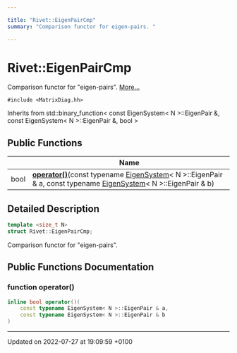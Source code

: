 ```yaml
---

title: "Rivet::EigenPairCmp"
summary: "Comparison functor for eigen-pairs. "

---
```


# Rivet::EigenPairCmp



Comparison functor for "eigen-pairs".  [More...](#detailed-description)


`#include <MatrixDiag.hh>`

Inherits from std::binary_function< const EigenSystem< N >::EigenPair &, const EigenSystem< N >::EigenPair &, bool >

## Public Functions

|                | Name           |
| -------------- | -------------- |
| bool | **[operator()](http://example.org/classes/structrivet_1_1eigenpaircmp/#function-operator())**(const typename <a href="http://example.org/classes/classrivet_1_1eigensystem/">EigenSystem</a>< N >::EigenPair & a, const typename <a href="http://example.org/classes/classrivet_1_1eigensystem/">EigenSystem</a>< N >::EigenPair & b) |

## Detailed Description

```cpp
template <size_t N>
struct Rivet::EigenPairCmp;
```

Comparison functor for "eigen-pairs". 
## Public Functions Documentation

### function operator()

```cpp
inline bool operator()(
    const typename EigenSystem< N >::EigenPair & a,
    const typename EigenSystem< N >::EigenPair & b
)
```


-------------------------------

Updated on 2022-07-27 at 19:09:59 +0100
